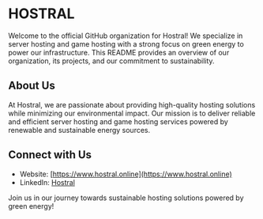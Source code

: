 # HOSTRAL

Welcome to the official GitHub organization for Hostral! We specialize in server hosting and game hosting with a strong focus on green energy to power our infrastructure. This README provides an overview of our organization, its projects, and our commitment to sustainability.

## About Us

At Hostral, we are passionate about providing high-quality hosting solutions while minimizing our environmental impact. Our mission is to deliver reliable and efficient server hosting and game hosting services powered by renewable and sustainable energy sources.

## Connect with Us

- Website: [https://www.hostral.online](https://www.hostral.online)
- LinkedIn: [Hostral](https://www.linkedin.com/company/hostral)

Join us in our journey towards sustainable hosting solutions powered by green energy!

